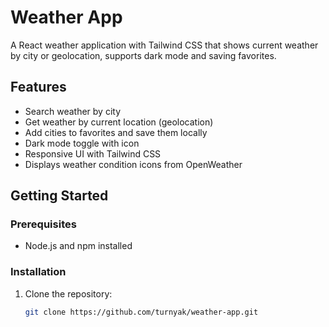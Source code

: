 # Weather App

A React weather application with Tailwind CSS that shows current weather by city or geolocation, supports dark mode and saving favorites.

## Features

- Search weather by city
- Get weather by current location (geolocation)
- Add cities to favorites and save them locally
- Dark mode toggle with icon
- Responsive UI with Tailwind CSS
- Displays weather condition icons from OpenWeather

## Getting Started

### Prerequisites

- Node.js and npm installed

### Installation

1. Clone the repository:

   ```bash
   git clone https://github.com/turnyak/weather-app.git
